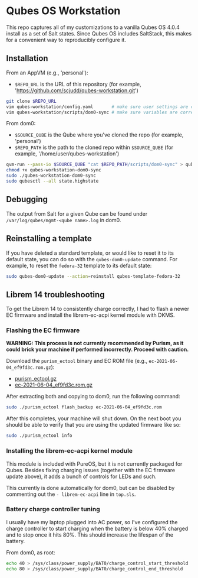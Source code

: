 # Qubes OS Workstation

This repo captures all of my customizations to a vanilla Qubes OS 4.0.4 install as a set of Salt states. Since Qubes OS includes SaltStack, this makes for a convenient way to reproducibly configure it.


## Installation

From an AppVM (e.g., 'personal'):

* `$REPO_URL` is the URL of this repository (for example, 'https://github.com/scjudd/qubes-workstation.git')

```bash
git clone $REPO_URL
vim qubes-workstation/config.yaml       # make sure user settings are correct
vim qubes-workstation/scripts/dom0-sync # make sure variables are correct
```

From dom0:

* `$SOURCE_QUBE` is the Qube where you've cloned the repo (for example, 'personal')
* `$REPO_PATH` is the path to the cloned repo within `$SOURCE_QUBE` (for example, '/home/user/qubes-workstation')

```bash
qvm-run --pass-io $SOURCE_QUBE "cat $REPO_PATH/scripts/dom0-sync" > qubes-workstation-dom0-sync
chmod +x qubes-workstation-dom0-sync
sudo ./qubes-workstation-dom0-sync
sudo qubesctl --all state.highstate
```


## Debugging

The output from Salt for a given Qube can be found under `/var/log/qubes/mgmt-<qube name>.log` in dom0.


## Reinstalling a template

If you have deleted a standard template, or would like to reset it to its default state, you can do so with the `qubes-dom0-update` command. For example, to reset the `fedora-32` template to its default state:

```bash
sudo qubes-dom0-update --action=reinstall qubes-template-fedora-32
```


## Librem 14 troubleshooting

To get the Librem 14 to consistently charge correctly, I had to flash a newer EC firmware and install the librem-ec-acpi kernel module with DKMS.


### Flashing the EC firmware

**WARNING: This process is not currently recommended by Purism, as it could brick your machine if performed incorrectly. Proceed with caution.**

Download the `purism_ectool` binary and EC ROM file (e.g., `ec-2021-06-04_ef9fd3c.rom.gz`):

* [purism_ectool.gz](https://source.puri.sm/firmware/releases/-/blob/a82fe5219983d735e87760790fae3a120f92c03e/tools/purism_ectool.gz)
* [ec-2021-06-04_ef9fd3c.rom.gz](https://source.puri.sm/firmware/releases/-/blob/a82fe5219983d735e87760790fae3a120f92c03e/librem_14/ec-2021-06-04_ef9fd3c.rom.gz)

After extracting both and copying to dom0, run the following command:

```bash
sudo ./purism_ectool flash_backup ec-2021-06-04_ef9fd3c.rom
```

After this completes, your machine will shut down. On the next boot you should be able to verify that you are using the updated firmware like so:

```bash
sudo ./purism_ectool info
```


### Installing the librem-ec-acpi kernel module

This module is included with PureOS, but it is not currently packaged for Qubes. Besides fixing charging issues (together with the EC firmware update above), it adds a bunch of controls for LEDs and such.

This currently is done automatically for dom0, but can be disabled by commenting out the `- librem-ec-acpi` line in `top.sls`.


### Battery charge controller tuning

I usually have my laptop plugged into AC power, so I've configured the charge controller to start charging when the battery is below 40% charged and to stop once it hits 80%. This should increase the lifespan of the battery.

From dom0, as root:

```bash
echo 40 > /sys/class/power_supply/BAT0/charge_control_start_threshold
echo 80 > /sys/class/power_supply/BAT0/charge_control_end_threshold
```
